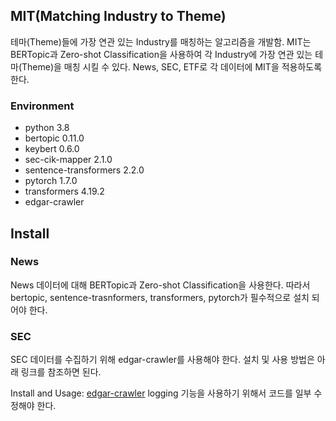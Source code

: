 ## MIT(Matching Industry to Theme)

테마(Theme)들에 가장 연관 있는 Industry를 매칭하는 알고리즘을 개발함.
MIT는 BERTopic과 Zero-shot Classification을 사용하여 각 Industry에 가장 연관 있는 테마(Theme)을 매칭 시킬 수 있다. News, SEC, ETF로 각 데이터에 MIT을 적용하도록 한다.

### Environment

- python 3.8
- bertopic 0.11.0
- keybert 0.6.0
- sec-cik-mapper 2.1.0
- sentence-transformers 2.2.0
- pytorch 1.7.0
- transformers 4.19.2
- edgar-crawler

## Install

### News
News 데이터에 대해 BERTopic과 Zero-shot Classification을 사용한다.
따라서 bertopic, sentence-trasnformers, transformers, pytorch가 필수적으로 설치 되어야 한다.

### SEC
SEC 데이터를 수집하기 위해 edgar-crawler를 사용해야 한다. 설치 및 사용 방법은 아래 링크를 참조하면 된다.

Install and Usage: [edgar-crawler](https://github.com/nlpaueb/edgar-crawler)
logging 기능을 사용하기 위해서 코드를 일부 수정해야 한다.




